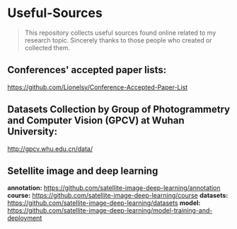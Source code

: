 # Useful-Sources
> This repository collects useful sources found online related to my research topic. Sincerely thanks to those people who created or collected them.

## Conferences' accepted paper lists:
https://github.com/Lionelsy/Conference-Accepted-Paper-List

## Datasets Collection by Group of Photogrammetry and Computer Vision (GPCV) at Wuhan University:
http://gpcv.whu.edu.cn/data/

## Setellite image and deep learning
**annotation:** https://github.com/satellite-image-deep-learning/annotation
**course:** https://github.com/satellite-image-deep-learning/course
**datasets:** https://github.com/satellite-image-deep-learning/datasets
**model:** https://github.com/satellite-image-deep-learning/model-training-and-deployment
